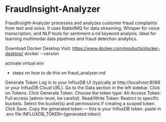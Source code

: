 # FraudInsight-Analyzer
FraudInsight-Analyzer processes and analyzes customer fraud complaints from text and voice. 
It uses RabbitMQ for data streaming, Whisper for voice transcription, and NLP tools for sentiment a
nd keyword analysis. Ideal for learning multimodal data pipelines and fraud detection analytics.

Download Docker Desktop
Visit: https://www.docker.com/products/docker-desktop/
docker --version


activate virtual env
- steps on how to do this on fraud_analyser.md

Generate Token
Log in to your InfluxDB UI (typically at http://localhost:8086 or your InfluxDB Cloud URL).
Go to the Data section in the left sidebar.
Click on Tokens.
Click Generate Token.
Choose the token type:
All-Access Token: Full access (admin-level, be careful).
Read/Write Token: Restrict to specific buckets.
Select the bucket(s) and permissions if creating a scoped token.
Click Save.
Copy the generated token — this is your InfluxDB token.
paste in .env file INFLUXDB_TOKEN={generated token}
